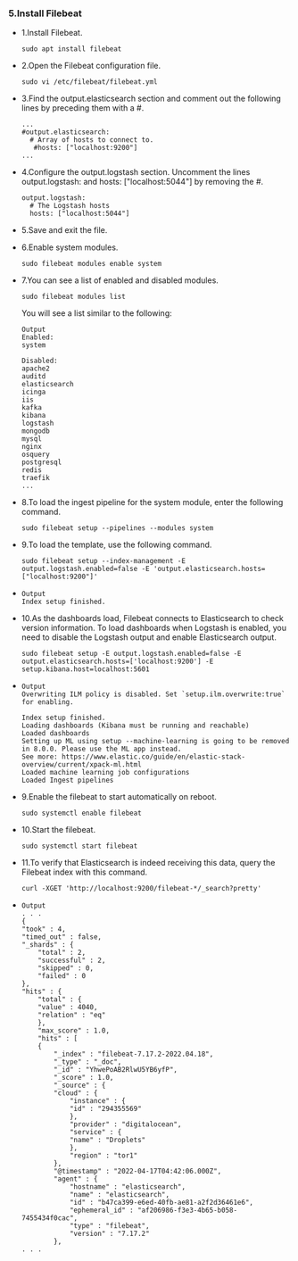 ### 5.Install Filebeat

- 1.Install Filebeat.

      sudo apt install filebeat

- 2.Open the Filebeat configuration file.

      sudo vi /etc/filebeat/filebeat.yml

- 3.Find the output.elasticsearch section and comment out the following lines by preceding them with a #.

      ...
      #output.elasticsearch:
        # Array of hosts to connect to.
         #hosts: ["localhost:9200"]
      ...

- 4.Configure the output.logstash section. Uncomment the lines output.logstash: and hosts: ["localhost:5044"] by removing the #.

      output.logstash:
        # The Logstash hosts
        hosts: ["localhost:5044"]

- 5.Save and exit the file.

- 6.Enable system modules.

      sudo filebeat modules enable system

- 7.You can see a list of enabled and disabled modules.

      sudo filebeat modules list

  You will see a list similar to the following:

      Output
      Enabled:
      system
  
      Disabled:
      apache2
      auditd
      elasticsearch
      icinga
      iis
      kafka
      kibana
      logstash
      mongodb
      mysql
      nginx
      osquery
      postgresql
      redis
      traefik
      ...

- 8.To load the ingest pipeline for the system module, enter the following command.

      sudo filebeat setup --pipelines --modules system

- 9.To load the template, use the following command.

      sudo filebeat setup --index-management -E output.logstash.enabled=false -E 'output.elasticsearch.hosts=["localhost:9200"]'
-
      Output
      Index setup finished.

- 10.As the dashboards load, Filebeat connects to Elasticsearch to check version information. To load dashboards when Logstash is enabled, you need to disable the Logstash output and enable Elasticsearch output.

      sudo filebeat setup -E output.logstash.enabled=false -E output.elasticsearch.hosts=['localhost:9200'] -E setup.kibana.host=localhost:5601
-
      Output
      Overwriting ILM policy is disabled. Set `setup.ilm.overwrite:true` for enabling.
  
      Index setup finished.
      Loading dashboards (Kibana must be running and reachable)
      Loaded dashboards
      Setting up ML using setup --machine-learning is going to be removed in 8.0.0. Please use the ML app instead.
      See more: https://www.elastic.co/guide/en/elastic-stack-overview/current/xpack-ml.html
      Loaded machine learning job configurations
      Loaded Ingest pipelines

- 9.Enable the filebeat to start automatically on reboot.

      sudo systemctl enable filebeat

- 10.Start the filebeat.

      sudo systemctl start filebeat

- 11.To verify that Elasticsearch is indeed receiving this data, query the Filebeat index with this command.

      curl -XGET 'http://localhost:9200/filebeat-*/_search?pretty'
-
      Output
      . . .
      {
      "took" : 4,
      "timed_out" : false,
      "_shards" : {
          "total" : 2,
          "successful" : 2,
          "skipped" : 0,
          "failed" : 0
      },
      "hits" : {
          "total" : {
          "value" : 4040,
          "relation" : "eq"
          },
          "max_score" : 1.0,
          "hits" : [
          {
              "_index" : "filebeat-7.17.2-2022.04.18",
              "_type" : "_doc",
              "_id" : "YhwePoAB2RlwU5YB6yfP",
              "_score" : 1.0,
              "_source" : {
              "cloud" : {
                  "instance" : {
                  "id" : "294355569"
                  },
                  "provider" : "digitalocean",
                  "service" : {
                  "name" : "Droplets"
                  },
                  "region" : "tor1"
              },
              "@timestamp" : "2022-04-17T04:42:06.000Z",
              "agent" : {
                  "hostname" : "elasticsearch",
                  "name" : "elasticsearch",
                  "id" : "b47ca399-e6ed-40fb-ae81-a2f2d36461e6",
                  "ephemeral_id" : "af206986-f3e3-4b65-b058-7455434f0cac",
                  "type" : "filebeat",
                  "version" : "7.17.2"
              },
      . . .